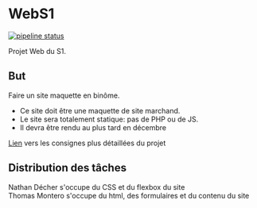 # WebS1
[![pipeline status](https://forge.univ-lyon1.fr/Montecher/WebS1/badges/master/pipeline.svg)](https://forge.univ-lyon1.fr/Montecher/WebS1/commits/master)


Projet Web du S1.

## But
Faire un site maquette en binôme.
- Ce site doit être une maquette de site marchand.  
- Le site sera totalement statique: pas de PHP ou de JS.  
- Il devra être rendu au plus tard en décembre 

[Lien](https://perso.liris.cnrs.fr/pierre-antoine.champin/enseignement/intro-web/projet.html) vers les consignes plus détaillées du projet  

## Distribution des tâches
Nathan Décher s'occupe du CSS et du flexbox du site  
Thomas Montero s'occupe du html, des formulaires et du contenu du site  
